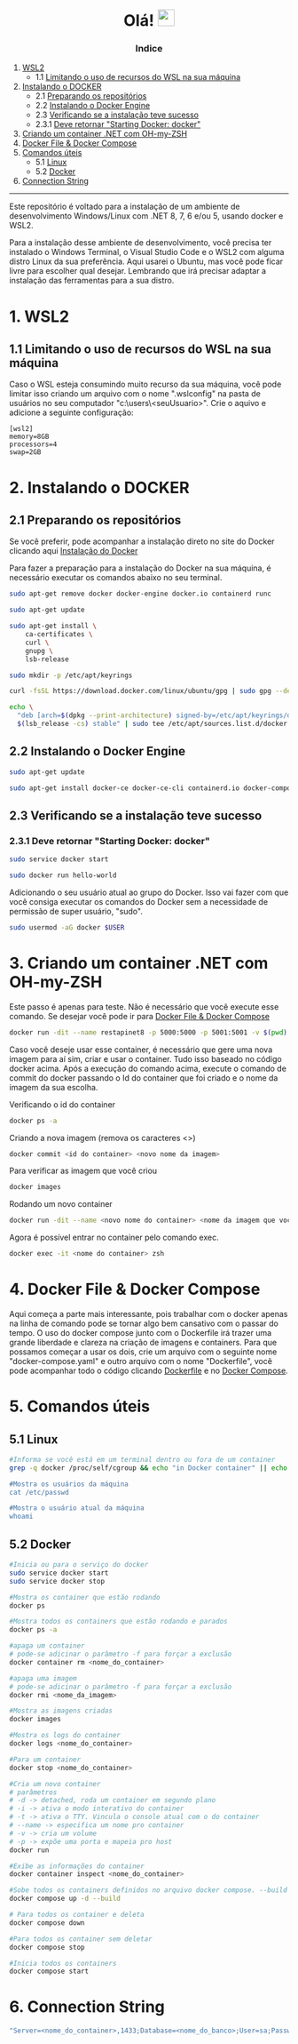 <h1 align="center">Olá! <img src="https://raw.githubusercontent.com/kaueMarques/kaueMarques/master/hi.gif" width="30px"></h1>
<h3 align="center">Indice</h3>

1. [WSL2](#1-wsl2)
   - 1.1 [Limitando o uso de recursos do WSL na sua máquina](#11-limitando-o-uso-de-recursos-do-wsl-na-sua-máquina)
2. [Instalando o DOCKER](#2-instalando-o-docker)
    - 2.1 [Preparando os repositórios](#21-preparando-os-repositórios)
    - 2.2 [Instalando o Docker Engine](#22-instalando-o-docker-engine)
    - 2.3 [Verificando se a instalação teve sucesso](#23-verificando-se-a-instalação-teve-sucesso)
     - 2.3.1 [Deve retornar "Starting Docker: docker"](#231-deve-retornar-starting-docker-docker)
3. [Criando um container .NET com OH-my-ZSH](#3-criando-um-container-net-com-oh-my-zsh)
4. [Docker File & Docker Compose](#4-docker-file--docker-compose)
5. [Comandos úteis](#5-comandos-%C3%BAteis)
   - 5.1 [Linux](#51-linux)
   - 5.2 [Docker](#52-docker)
6. [Connection String](#6-connection-string)

<hr>
Este repositório é voltado para a instalação de um ambiente de desenvolvimento Windows/Linux com .NET 8, 7, 6 e/ou 5, usando docker e WSL2.

Para a instalação desse ambiente de desenvolvimento, você precisa ter instalado o Windows Terminal, o Visual Studio Code e o WSL2 com alguma distro Linux da sua preferência. Aqui usarei o Ubuntu, mas você pode ficar livre para escolher qual desejar. Lembrando que irá precisar adaptar a instalação das ferramentas para a sua distro.

# 1. WSL2
## 1.1 Limitando o uso de recursos do WSL na sua máquina
Caso o WSL esteja consumindo muito recurso da sua máquina, você pode limitar isso criando um arquivo com o nome ".wslconfig" na pasta de usuários no seu computador "c:\users\\\<seuUsuario>".
Crie o aquivo e adicione a seguinte configuração:

```
[wsl2]
memory=8GB
processors=4
swap=2GB
```

# 2. Instalando o DOCKER
## 2.1 Preparando os repositórios

Se você preferir, pode acompanhar a instalação direto no site do Docker clicando aqui [Instalação do Docker](https://docs.docker.com/engine/install/ubuntu/)

Para fazer a preparação para a instalação do Docker na sua máquina, é necessário executar os comandos abaixo no seu terminal. 

```bash
sudo apt-get remove docker docker-engine docker.io containerd runc
```

```bash
sudo apt-get update
```

```bash
sudo apt-get install \
    ca-certificates \
    curl \
    gnupg \
    lsb-release
```

```bash
sudo mkdir -p /etc/apt/keyrings
```

```bash
curl -fsSL https://download.docker.com/linux/ubuntu/gpg | sudo gpg --dearmor -o /etc/apt/keyrings/docker.gpg
```

```bash
echo \
  "deb [arch=$(dpkg --print-architecture) signed-by=/etc/apt/keyrings/docker.gpg] https://download.docker.com/linux/ubuntu \
  $(lsb_release -cs) stable" | sudo tee /etc/apt/sources.list.d/docker.list > /dev/null
```

## 2.2 Instalando o Docker Engine

```bash
sudo apt-get update
```

```bash
sudo apt-get install docker-ce docker-ce-cli containerd.io docker-compose-plugin
```

## 2.3 Verificando se a instalação teve sucesso

### 2.3.1 Deve retornar "Starting Docker: docker"
```bash
sudo service docker start
```

```bash
sudo docker run hello-world
```

Adicionando o seu usuário atual ao grupo do Docker. Isso vai fazer com que você consiga executar os comandos do Docker sem a necessidade de permissão de super usuário, "sudo".
```bash
sudo usermod -aG docker $USER
```

# 3. Criando um container .NET com OH-my-ZSH

Este passo é apenas para teste. Não é necessário que você execute esse comando. Se desejar você pode ir para [Docker File & Docker Compose](#4-docker-file--docker-compose)

```bash
docker run -dit --name restapinet8 -p 5000:5000 -p 5001:5001 -v $(pwd):/app/ mcr.microsoft.com/dotnet/sdk:8.0 /bin/bash -c "apt-get update && apt-get install -y zsh && wget https://raw.githubusercontent.com/ohmyzsh/ohmyzsh/master/tools/install.sh && echo | sh install.sh && chsh -s $(which zsh) | echo && wget https://packages.microsoft.com/config/debian/11/packages-microsoft-prod.deb -O packages-microsoft-prod.deb && dpkg -i packages-microsoft-prod.deb && rm packages-microsoft-prod.deb && apt-get update && apt-get install -y dotnet-sdk-6.0 && useradd -r -u 1000 -d /app dotnet && zsh"
```

Caso você deseje usar esse container, é necessário que gere uma nova imagem para aí sim, criar e usar o container. Tudo isso baseado no código docker acima. 
Após a execução do comando acima, execute o comando de commit do docker passando o Id do container que foi criado e o nome da imagem da sua escolha. 

Verificando o id do container

```bash
docker ps -a
```
Criando a nova imagem (remova os caracteres <>)
```bash
docker commit <id do container> <novo nome da imagem>
```

Para verificar as imagem que você criou
```bash
docker images
```

Rodando um novo container
```bash
docker run -dit --name <novo nome do container> <nome da imagem que você criou no passo anterior> zsh
```

Agora é possível entrar no container pelo comando exec.

```bash
docker exec -it <nome do container> zsh
```

# 4. Docker File & Docker Compose 
Aqui começa a parte mais interessante, pois trabalhar com o docker apenas na linha de comando pode se tornar algo bem cansativo com o passar do tempo. O uso do docker compose junto com o Dockerfile irá trazer uma grande liberdade e clareza na criação de imagens e containers. 
Para que possamos começar a usar os dois, crie um arquivo com o seguinte nome "docker-compose.yaml" e outro arquivo com o nome "Dockerfile", você pode acompanhar todo o código clicando [Dockerfile](https://github.com/erismaroliveira/dotnet-mssql-docker/blob/main/Dockerfile) e no [Docker Compose](https://github.com/erismaroliveira/dotnet-mssql-docker/blob/main/docker-compose.yaml).


# 5. Comandos úteis

## 5.1 Linux

```bash
#Informa se você está em um terminal dentro ou fora de um container
grep -q docker /proc/self/cgroup && echo "in Docker container" || echo "not in Docker container”

#Mostra os usuários da máquina
cat /etc/passwd

#Mostra o usuário atual da máquina
whoami
```

## 5.2 Docker

```bash
#Inicia ou para o serviço do docker
sudo service docker start
sudo service docker stop

#Mostra os container que estão rodando
docker ps

#Mostra todos os containers que estão rodando e parados
docker ps -a

#apaga um container
# pode-se adicinar o parâmetro -f para forçar a exclusão
docker container rm <nome_do_container>

#apaga uma imagem
# pode-se adicinar o parâmetro -f para forçar a exclusão
docker rmi <nome_da_imagem>

#Mostra as imagens criadas
docker images

#Mostra os logs do container
docker logs <nome_do_container>

#Para um container
docker stop <nome_do_container>

#Cria um novo container
# parâmetros
# -d -> detached, roda um container em segundo plano
# -i -> ativa o modo interativo do container
# -t -> ativa o TTY. Vincula o console atual com o do container
# --name -> especifica um nome pro container
# -v -> cria um volume
# -p -> expõe uma porta e mapeia pro host
docker run 

#Exibe as informações do container
docker container inspect <nome_do_container>

#Sobe todos os containers definidos no arquivo docker compose. --build é interessante para quando há alguma alteração no Dockerfile
docker compose up -d --build

# Para todos os container e deleta
docker compose down

#Para todos os container sem deletar
docker compose stop

#Inicia todos os containers
docker compose start
```

# 6. Connection String

```bash
"Server=<nome_do_container>,1433;Database=<nome_do_banco>;User=sa;Password=yourStrong(!)Password;TrustServerCertificate=True;"
```